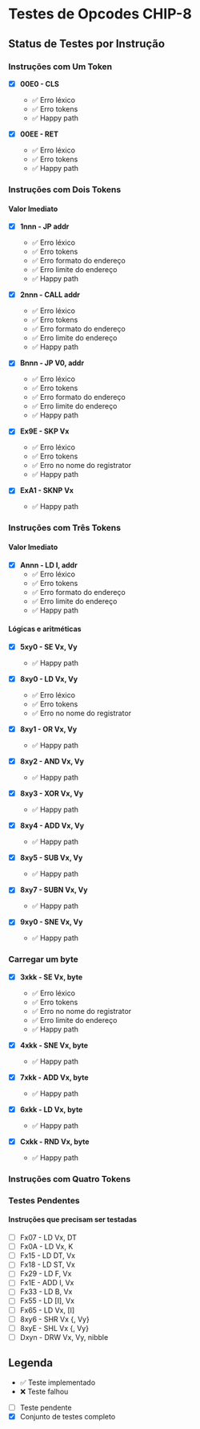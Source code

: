# Testes de Opcodes CHIP-8

## Status de Testes por Instrução

### Instruções com Um Token
- [x] **00E0 - CLS**
    - ✅ Erro léxico
    - ✅ Erro tokens
    - ✅ Happy path
  
- [x] **00EE - RET**
    - ✅ Erro léxico
    - ✅ Erro tokens
    - ✅ Happy path
  
### Instruções com Dois Tokens
#### Valor Imediato
- [x] **1nnn - JP addr**
  - ✅ Erro léxico
  - ✅ Erro tokens
  - ✅ Erro formato do endereço
  - ✅ Erro limite do endereço
  - ✅ Happy path

- [x] **2nnn - CALL addr**
  - ✅ Erro léxico
  - ✅ Erro tokens
  - ✅ Erro formato do endereço
  - ✅ Erro limite do endereço
  - ✅ Happy path
  
- [x] **Bnnn - JP V0, addr** 
  - ✅ Erro léxico
  - ✅ Erro tokens
  - ✅ Erro formato do endereço
  - ✅ Erro limite do endereço
  - ✅ Happy path
  
- [x] **Ex9E - SKP Vx**
  - ✅ Erro léxico
  - ✅ Erro tokens
  - ✅ Erro no nome do registrator
  - ✅ Happy path

- [x] **ExA1 - SKNP Vx**
  - ✅ Happy path

### Instruções com Três Tokens
#### Valor Imediato
- [x] **Annn - LD I, addr**
  - ✅ Erro léxico
  - ✅ Erro tokens
  - ✅ Erro formato do endereço
  - ✅ Erro limite do endereço
  - ✅ Happy path  

#### Lógicas e aritméticas 
- [x] **5xy0 - SE Vx, Vy**
  - ✅ Happy path

- [x] **8xy0 - LD Vx, Vy**
  - ✅ Erro léxico
  - ✅ Erro tokens
  - ✅ Erro no nome do registrator

- [x] **8xy1 - OR Vx, Vy**
  - ✅ Happy path

- [x] **8xy2 - AND Vx, Vy**
  - ✅ Happy path

- [x] **8xy3 - XOR Vx, Vy**
  - ✅ Happy path

- [x] **8xy4 - ADD Vx, Vy**
  - ✅ Happy path

- [x] **8xy5 - SUB Vx, Vy**
  - ✅ Happy path

- [x] **8xy7 - SUBN Vx, Vy**
  - ✅ Happy path

- [x] **9xy0 - SNE Vx, Vy**
  - ✅ Happy path

### Carregar um byte
- [x] **3xkk - SE Vx, byte**
  - ✅ Erro léxico
  - ✅ Erro tokens
  - ✅ Erro no nome do registrator
  - ✅ Erro limite do endereço
  - ✅ Happy path
  
- [x] **4xkk - SNE Vx, byte**
  - ✅ Happy path

- [x] **7xkk - ADD Vx, byte**
  - ✅ Happy path

- [x] **6xkk - LD Vx, byte**
  - ✅ Happy path

- [x] **Cxkk - RND Vx, byte**
  - ✅ Happy path

 
### Instruções com Quatro Tokens

### Testes Pendentes
#### Instruções que precisam ser testadas
- [ ] Fx07 - LD Vx, DT
- [ ] Fx0A - LD Vx, K
- [ ] Fx15 - LD DT, Vx
- [ ] Fx18 - LD ST, Vx
- [ ] Fx29 - LD F, Vx
- [ ] Fx1E - ADD I, Vx
- [ ] Fx33 - LD B, Vx
- [ ] Fx55 - LD [I], Vx
- [ ] Fx65 - LD Vx, [I]
- [ ] 8xy6 - SHR Vx {, Vy}
- [ ] 8xyE - SHL Vx {, Vy}
- [ ] Dxyn - DRW Vx, Vy, nibble

## Legenda
- ✅ Teste implementado
- ❌ Teste falhou
- [ ] Teste pendente
- [x] Conjunto de testes completo